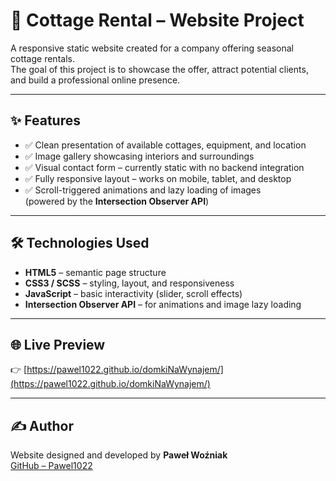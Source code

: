 # 🏡 Cottage Rental – Website Project

A responsive static website created for a company offering seasonal cottage rentals.  
The goal of this project is to showcase the offer, attract potential clients, and build a professional online presence.

---

## ✨ Features

- ✅ Clean presentation of available cottages, equipment, and location  
- ✅ Image gallery showcasing interiors and surroundings  
- ✅ Visual contact form – currently static with no backend integration  
- ✅ Fully responsive layout – works on mobile, tablet, and desktop  
- ✅ Scroll-triggered animations and lazy loading of images  
  (powered by the **Intersection Observer API**)

---

## 🛠️ Technologies Used

- **HTML5** – semantic page structure  
- **CSS3 / SCSS** – styling, layout, and responsiveness  
- **JavaScript** – basic interactivity (slider, scroll effects)  
- **Intersection Observer API** – for animations and image lazy loading

---

## 🌐 Live Preview

👉 [https://pawel1022.github.io/domkiNaWynajem/](https://pawel1022.github.io/domkiNaWynajem/)

---

## ✍️ Author

Website designed and developed by **Paweł Woźniak**  
[GitHub – Pawel1022](https://github.com/Pawel1022)
